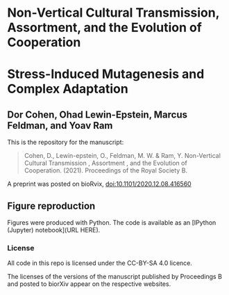 # Non-Vertical Cultural Transmission, Assortment, and the Evolution of Cooperation
# Stress-Induced Mutagenesis and Complex Adaptation
## Dor Cohen, Ohad Lewin-Epstein, Marcus Feldman, and Yoav Ram

This is the repository for the manuscript:

> Cohen, D., Lewin-epstein, O., Feldman, M. W. & Ram, Y. Non-Vertical Cultural Transmission , Assortment , and the Evolution of Cooperation. (2021). Proceedings of the Royal Society B.

A preprint was posted on bioRvix, [doi:10.1101/2020.12.08.416560](http://doi.org/10.1101/2020.12.08.416560)

## Figure reproduction

Figures were produced with Python.
The code is available as an [IPython (Jupyter) notebook](URL HERE).

### License

All code in this repo is licensed under the CC-BY-SA 4.0 licence.

The licenses of the versions of the manuscript published by Proceedings B and posted to biorXiv appear on the respective websites.
